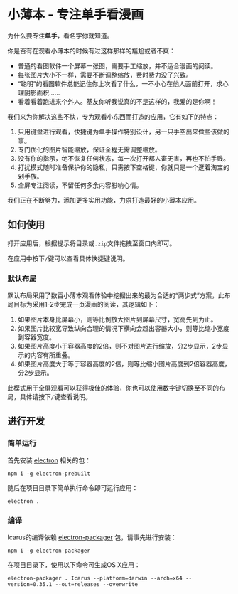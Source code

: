 # 小薄本 - 专注单手看漫画

为什么要专注**单手**，看名字你就知道。

你是否有在观看小薄本的时候有过这样那样的尴尬或者不爽：

- 普通的看图软件一个屏幕一张图，需要手工缩放，并不适合漫画的阅读。
- 每张图片大小不一样，需要不断调整缩放，费时费力没了兴致。
- “聪明”的看图软件总能记住你上次看了什么，一不小心在他人面前打开，求心理阴影面积……
- 看着看着跑进来个外人。基友你听我说真的不是这样的，我爱的是你啊！

我们来为你解决这些不快，专为观看小东西而打造的应用，它有如下的特点：

1. 只用键盘进行观看，快捷键为单手操作特别设计，另一只手空出来做些该做的事。
2. 专门优化的图片智能缩放，保证全程无需调整缩放。
3. 没有你的指示，绝不恢复任何状态，每一次打开都人畜无害，再也不怕手贱。
4. 打扰模式随时准备保护你的隐私，只需按下空格键，你就只是一个逛着淘宝的剁手族。
5. 全屏专注阅读，不留任何多余内容影响心情。

我们正在不断努力，添加更多实用功能，力求打造最好的小薄本应用。

## 如何使用

打开应用后，根据提示将目录或`.zip`文件拖拽至窗口内即可。

在应用中按下`/`键可以查看具体快捷键说明。

### 默认布局

默认布局采用了数百小薄本观看体验中挖掘出来的最为合适的“两步式”方案，此布局目标为采用1-2步完成一页漫画的阅读，其逻辑如下：

1. 如果图片本身比屏幕小，则等比例放大图片到屏幕尺寸，宽高先到为止。
2. 如果图片比较宽导致纵向合理的情况下横向会超出容器大小，则等比缩小宽度到容器宽度。
3. 如果图片高度小于容器高度的2倍，则不对图片进行缩放，分2步显示，2步显示的内容有所重叠。
4. 如果图片高度大于等于容器高度的2倍，则等比缩小图片高度到2倍容器高度，分2步显示。

此模式用于全屏观看可以获得极佳的体验，你也可以使用数字键切换至不同的布局，具体请按下`/`键查看说明。

## 进行开发

### 简单运行

首先安装 [electron](https://www.npmjs.com/package/electron-packager) 相关的包：

```shell
npm i -g electron-prebuilt
```

随后在项目目录下简单执行命令即可运行应用：

```shell
electron .
```

### 编译

Icarus的编译依赖 [electron-packager](https://www.npmjs.com/package/electron-packager) 包，请事先进行安装：

```shell
npm i -g electron-packager
```

在项目目录下，使用以下命令可生成OS X应用：

```
electron-packager . Icarus --platform=darwin --arch=x64 --version=0.35.1 --out=releases --overwrite
```
